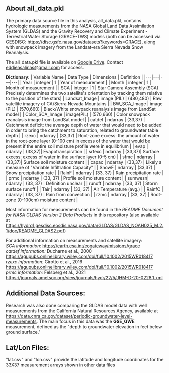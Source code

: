 ## About all_data.pkl

The primary data source file in this analysis, all_data.pkl, contains hydrologic measurements from the 
NASA Global Land Data Assimilation System (GLDAS) and the Gravity Recovery and Climate Experiment - Terrestrial Water Storage (GRACE-TWS)
models (both can be accessed via GESDISC: https://disc.gsfc.nasa.gov/datasets?keywords=GRACE), along with snowpack imagery from the 
Landsat-era Sierra Nevada Snow Reanalysis.  
  
The all_data.pkl file is available on [Google Drive](https://drive.google.com/file/d/1xpTaDnaVf4hp7mhAWx_UsQMJJjx92kn6/view?usp=sharing). Contact eddieasalinas@gmail.com for access. 

**Dictionary:**
| Variable Name  |  Data Type | Dimensions  |  Definition |
|---|---|---|---|
| Year  | integer  | 1  |  Year of measurement |
| Month  | integer  | 1  |  Month of measurement |
| SCA  | integer  |  1 | Star Camera Assembly (SCA) Precisely determines the two satellite's orientation by tracking them relative to the position of the stars|
|  Landsat_Image | image (PIL)   |  (480,480) | Raw satellite imagery of CA/Sierra Nevada Mountains |
| BW_SCA_Image  | image (PIL)  |  (570,660) | Black/White snowpack reanalysis image from LandSat model  |
|  Color_SCA_Image |  image(PIL) | (570,660)  |  Color snowpack reanalysis image from LandSat model |
|  catdef | ndarray  | (33,37)  | Catchment deficit: the average depth of water that would need to be added in order to bring the catchment to saturation, related to groundwater table depth  |
|  rzexc | ndarray  |  (33,37) |  Root-zone excess: the amount of water in the root-zone layer (0-100 cm) in excess of the water that would be present if the entire soil moisture profile were in equilibrium |
|  evap | ndarray | (33,37)| Evapotranspiration |
|  srfexc | ndarray | (33,37)| Surface excess: excess of water in the surface layer (0-5 cm) |
|  sfmc | ndarray | (33,37)| Surface soil moisture content |
| capac | ndarray | (33,37) | Likely a measure of "Variable Infiltration Capacity" |
| SnowF | ndarray | (33,37) | Snow precipitation rate |
| RainF | ndarray | (33, 37) | Rain precipitation rate |
| prmc | ndarray | (33, 37) | Profile soil moisture content |
| sumwesn| ndarray | (33, 37) | Definition unclear |
| runoff | ndarray | (33, 37) | Storm surface runoff |
| Tair | ndarray | (33, 37) | Air Temperature (avg.) |
| RainfC | ndarray | (33, 37) | Rain from convection |
| rzmc | ndarray | (33, 37) | Root-zone (0-100cm) moisture content |

Most information for measurements can be found in the _README Document for NASA GLDAS Version 2 Data Products_ in this repository (also available at 
https://hydro1.gesdisc.eosdis.nasa.gov/data/GLDAS/GLDAS_NOAH025_M.2.1/doc/README_GLDAS2.pdf)  


For additional information on measurements and satellite imagery:  
_SCA information:_ https://earth.esa.int/eogateway/missions/grace  
_catdef information:_ Ducharne et al., 2000 https://agupubs.onlinelibrary.wiley.com/doi/full/10.1002/2015WR018417  
_rzexc information:_ Girotto et al., 2016 https://agupubs.onlinelibrary.wiley.com/doi/full/10.1002/2015WR018417  
_prmc information:_ Felsberg et al., 2021 https://journals.ametsoc.org/view/journals/hydr/22/5/JHM-D-20-0228.1.xml	

## Additional Data Sources:
Research was also done comparing the GLDAS model data with well measurements from the California Natural Resources Agency, available at https://data.cnra.ca.gov/dataset/periodic-groundwater-level-measurements. The main focus in this data was the **GSE_GWE** measurement, defined as the "depth to groundwater elevation in feet below ground surface."  
  
## Lat/Lon Files:
"lat.csv" and "lon.csv" provide the latitude and longitude coordinates for the 33X37 measurement arrays shown in other data files
  



